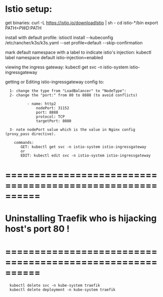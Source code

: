 # Istio setup:


  get binaries:
      curl -L https://istio.io/downloadIstio | sh -
      cd istio-*/bin
      export PATH=$PWD:$PATH

  install with default profile:
      istioctl install --kubeconfig /etc/rancher/k3s/k3s.yaml --set profile=default --skip-confirmation

  mark default namespace with a label to indicate istio's injection:
      kubectl label namespace default istio-injection=enabled

  viewing the ingress gateway:
      kubectl get svc -n istio-system istio-ingressgateway

  getting or Editing istio-ingressgateway config to:
  
      1- change the type from "LoadBalancer" to "NodeType":
      2- change the "port:" from 80 to 8888 (to avoid conflicts)

              - name: http2
                  nodePort: 31152
                  port: 8888
                  protocol: TCP
                  targetPort: 8080

      3- note nodePort value which is the value in Nginx config (proxy_pass directive).

        commands:
           GET: kubectl get svc -n istio-system istio-ingressgateway
           or
           EDIT: kubectl edit svc -n istio-system istio-ingressgateway


# ==========================================================
# Uninstalling Traefik who is hijacking host's port 80 !
# ==========================================================
      kubectl delete svc -n kube-system traefik
      kubectl delete deployment -n kube-system traefik